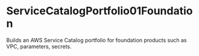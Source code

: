 # ServiceCatalogPortfolio01Foundation
Builds an AWS Service Catalog portfolio for foundation products such as VPC, parameters, secrets.
